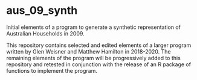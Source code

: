 # aus_09_synth
Initial elements of a program to generate a synthetic representation of Australian Households in 2009.

This repository contains selected and edited elements of a larger program written by Glen Weisner and Matthew Hamilton in 2018-2020. The remaining elements of the program will be progressively added to this repository and retested in conjunction with the release of an R package of functions to implement the program.
